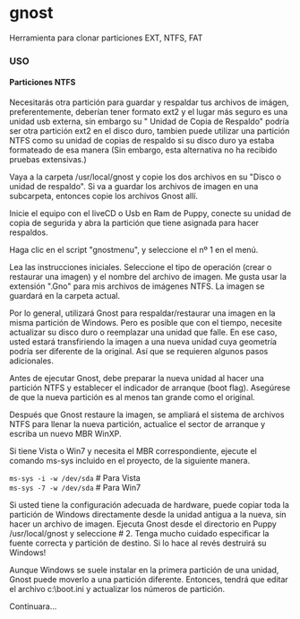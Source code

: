 gnost
=====

Herramienta para clonar particiones EXT, NTFS, FAT

### USO

#### Particiones NTFS

Necesitarás otra partición para guardar y respaldar tus archivos de imágen, preferentemente, deberían tener formato
ext2 y el lugar más seguro es una unidad usb externa, sin embargo su " Unidad de Copia de Respaldo" podría ser otra partición 
ext2 en el disco duro, tambien puede utilizar una partición NTFS como su unidad de copias de respaldo si su disco 
duro ya estaba formateado de esa manera (Sin embargo, esta alternativa no ha recibido pruebas extensivas.)

Vaya a la carpeta /usr/local/gnost y copie los dos archivos en su "Disco o unidad de respaldo". Si va a guardar los 
archivos de imagen en una subcarpeta, entonces copie los archivos Gnost allí.

Inicie el equipo con el liveCD o Usb en Ram de Puppy, conecte su unidad de copia de segurida y abra la partición 
que tiene asignada para hacer respaldos.

Haga clic en el script "gnostmenu", y seleccione el nº 1 en el menú. 

Lea las instrucciones iniciales. Seleccione el tipo de operación (crear o restaurar una imagen) y el nombre del 
archivo de imagen. Me gusta usar la extensión ".Gno" para mis archivos de imágenes NTFS. La imagen se 
guardará en la carpeta actual. 

Por lo general, utilizará Gnost para respaldar/restaurar una imagen en la misma partición de Windows. 
Pero es posible que con el tiempo, necesite actualizar su disco duro o reemplazar una unidad que falle. 
En ese caso, usted estará transfiriendo la imagen a una nueva unidad cuya geometría podría ser 
diferente de la original. Así que se requieren algunos pasos adicionales.

Antes de ejecutar Gnost, debe preparar la nueva unidad al hacer una partición NTFS y establecer el 
indicador de arranque (boot flag). Asegúrese de que la nueva partición es al menos tan grande como el original. 

Después que Gnost restaure la imagen, se ampliará el sistema de archivos NTFS para llenar la nueva 
partición, actualice el sector de arranque y escriba un nuevo MBR WinXP.

Si tiene Vista o Win7 y necesita el MBR correspondiente, ejecute el comando ms-sys incluido en el proyecto, de la siguiente
manera.

`ms-sys -i -w /dev/sda`   # Para Vista  
`ms-sys -7 -w /dev/sda`   # Para Win7

Si usted tiene la configuración adecuada de hardware, puede copiar toda la partición de Windows directamente 
desde la unidad antigua a la nueva, sin hacer un archivo de imagen. Ejecuta Gnost 
desde el directorio en Puppy  /usr/local/gnost y seleccione # 2. Tenga mucho cuidado especificar
la fuente correcta y partición de destino. Si lo hace al revés destruirá su Windows!

Aunque Windows se suele instalar en la primera partición de una unidad, Gnost puede moverlo a 
una partición diferente. Entonces, tendrá que editar el archivo c:\boot.ini y actualizar los números de partición.

Continuara...


